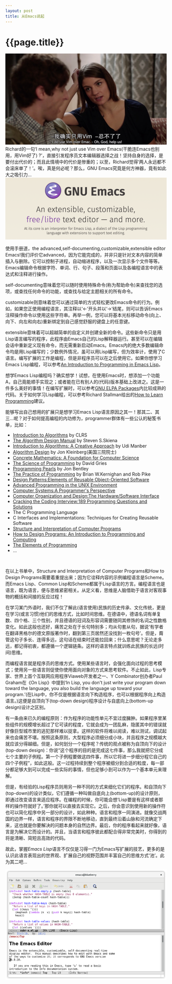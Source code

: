 ```yaml
---
layout: post
title: 从Emacs说起
---
```

{{page.title}}
===================================
<img src="/images/posts/2019-03-28/I_do_use_Vim_over_Emacs.jpg">
Richard的一句‘I mean,why not just use Vim over Emacs(干脆连Emacs也别用，用Vim好了) ?’，直接引发程序员文本编辑器选择之战！坚持自身的选择，是要付出代价的；而且此情境中的代价是惨重的；以至，Richard觉得‘两人永远都不会滚床单了！’。唉，真是何必呢？那么，GNU Emacs究竟是何方神器，竟有如此大之吸引力...

<img src="/images/posts/2019-03-28/GNU_Emacs.png">

使用手册道，the advanced,self-documenting,customizable,extensible editor Emacs!我们评价它advanced，因为它能完成的，并非只是针对文本内容的简单插入与删除。它可以控制子进程，自动缩进程序，以及一次显示多个文件等等。Emacs编辑命令根据字符、单词、行、句子、段落和页面以及各编程语言中的表达式和注释进行操作。

self-documenting意味着您可以随时使用特殊命令(称为帮助命令)来查找您的选项，或查找任何命令的功能，或查找与给定主题相关的所有命令。

customizable则意味着您可以通过简单的方式轻松更改Emacs命令的行为。例如，如果您正使用编程语言，其注释以‘<-’开头并以‘->’结尾，则可以告诉Emacs注释操作命令以使用这些字符串。再举一例，您可以将基本光标移动命令(向上、向下、向左和向右)重新绑定到自己感觉舒服的键盘上的任意键。

extensible意味着可以超越简单的自定义并创建全新的命令。这些新命令只是用Lisp语言编写的程序，此程序由Emacs自己的Lisp解释器运行。甚至可以在编辑会话中重新定义现有命令，而无需重新启动Emacs。Emacs内的绝大多数编辑命令均是用Lisp编写的；少数例外情况，虽可以用Lisp编写，但为效率计，使用了C语言。编写扩展的工作是编程，但是非程序员可以在之后使用它。如果你想学习Emacs Lisp编程，可以参考[An Introduction to Programming in Emacs Lisp](https://www.gnu.org/software/emacs/manual/eintr.html)。

想学Emacs Lisp编程吗？确实想学！试想，在使用Emacs时，想添加一个功能A，自己竟能顺手实现之；或者能在已有别人的(代码)版本基础上改进之。这是一件多么美好的事情！在编写扩展时，可以参考[GNU ELPA Packages](http://elpa.gnu.org/packages/)内比较成熟的代码。关于如何学习Lisp编程，可以参考Richard Stallman给出的[How to Learn Programming](http://www.stallman.org/stallman-computing.html)建议。

能够写出自己想用的扩展只是想学习Emacs Lisp语言原因之其一！那其二、其三...呢？对于如何提高编程的内功修为，programmer群体有一些公认的秘笈书单，比如：
- [Introduction to Algorithms](https://www.amazon.com/Introduction-Algorithms-3rd-MIT-Press/dp/0262033844/ref=sr_1_3?crid=1AE8LJI672T9G&keywords=introduction+to+algorithms&qid=1563115858&s=books&sprefix=introdu%2Cstripbooks%2C1276&sr=1-3) by CLRS
- [The Algorithm Design Manual](https://www.amazon.com/Algorithm-Design-Manual-Steven-Skiena-dp-1848000693/dp/1848000693/ref=mt_hardcover?_encoding=UTF8&me=&qid=1563113074) by Steven S.Skiena
- [Introduction to Algorithms: A Creative Approach](https://www.amazon.com/gp/product/0201120372/ref=ox_sc_act_title_28?smid=ATVPDKIKX0DER&psc=1) by Udi Manber
- [Algorithm Design](https://item.jd.com/12594778.html) by Jon Kleinberg(美国三院院士)
- [Concrete Mathematics: A Foundation for Computer Science](https://www.amazon.com/gp/product/0201558025/ref=ox_sc_act_title_21?smid=ATVPDKIKX0DER&psc=1)
- [The Science of Programming](https://www.amazon.com/gp/product/038790641X/ref=ox_sc_act_title_4?smid=A18OZMH8UQINVM&psc=1) by David Gries
- [Programming Pearls](https://www.amazon.com/Programming-Pearls-2nd-Jon-Bentley/dp/0201657880/ref=sr_1_2?keywords=Programming+Pearls&qid=1563114040&s=books&sr=1-2) by Jon Bentley
- [The Practice of Programming](https://www.amazon.com/Practice-Programming-Addison-Wesley-Professional-Computing/dp/020161586X/ref=sr_1_2?crid=3J2ZIMVLT8TBJ&keywords=the+practice+of+programming&qid=1563114207&s=books&sprefix=The+Practice+of+Prog%2Cstripbooks%2C331&sr=1-2) by Brian W.Kernighan and Rob Pike
- [Design Patterns:Elements of Reusable Object-Oriented Software](https://www.amazon.com/Design-Patterns-Elements-Reusable-Object-Oriented/dp/0201633612/ref=sr_1_8?keywords=Programming+Pearls&qid=1563114308&s=books&sr=1-8)
- [Advanced Programming in the UNIX Environment](https://www.amazon.com/Advanced-Programming-UNIX-Environment-3rd/dp/0321637739/ref=sr_1_1?crid=IVFR9I9OK2WG&keywords=advanced+programming+in+the+unix+environment&qid=1563114529&s=books&sprefix=Advanced+Programming%2Cstripbooks%2C365&sr=1-1)
- [Computer Systems:A Programmer's Perspective](https://www.amazon.com/Computer-Systems-Programmers-Perspective-3/dp/9332573905/ref=sr_1_1?crid=26R37UPMPNMY5&keywords=computer+systems+a+programmers+perspective&qid=1563114627&s=books&sprefix=Computer+Sys%2Cstripbooks%2C336&sr=1-1)
- [Computer Organization and Design:The Hardware/Software Interface](https://www.amazon.com/Computer-Systems-Programmers-Perspective-3/dp/9332573905/ref=sr_1_1?crid=26R37UPMPNMY5&keywords=computer+systems+a+programmers+perspective&qid=1563114627&s=books&sprefix=Computer+Sys%2Cstripbooks%2C336&sr=1-1) 
- [Cracking the Coding Interview:189 Programming Questions and Solutions](https://www.amazon.com/Cracking-Coding-Interview-Programming-Questions/dp/0984782850/ref=sr_1_3?crid=2N0VDCZTXL6ZB&keywords=cracking+the+coding+interview&qid=1563119008&s=gateway&sprefix=Cracking+the+%2Caps%2C322&sr=8-3)
- The C Programming Language
- C Interfaces and Implementations: Techniques for Creating Reusable Software
- [Structure and Interpretation of Computer Programs](https://www.amazon.com/Structure-Interpretation-Computer-Programs-Engineering/dp/0262510871/ref=sr_1_1?crid=1G1TMT5CKRSEL&keywords=structure+and+interpretation+of+computer+programs&qid=1563115165&s=books&sprefix=Struc%2Cstripbooks%2C982&sr=1-1)
- [How to Design Programs: An Introduction to Programming and Computing](https://www.amazon.com/How-Design-Programs-Introduction-Programming-dp-0262062186/dp/0262062186/ref=mt_other?_encoding=UTF8&me=&qid=1597140253)
- [The Elements of Programming](https://www.amazon.com/gp/product/032163537X/ref=ppx_yo_dt_b_asin_title_o09_s00?ie=UTF8&psc=1)
- ...
<br/>

在以上书单中，Structure and Interpretation of Computer Programs和How to Design Programs需要着重提出来；因为它诠释内容的示例编程语言是Scheme。而Emacs Lisp、Common Lisp和Scheme都属于Lisp语言的方言。编程语言也是语言，既为语言，便与思维紧密相关。从定义看，思维是人脑借助于语言对客观事物的概括和间接的反应过程！

在学习某门外语时，我们不仅了解此(语言使用)民族的历史传承、文化传统，更是在学习(或言习惯)他们的思维方式，比如时间思维。在德语中，德语名词有单复数、四个格、三个性别，并且德语的冠词及形容词需要随同其修饰的名词之性数格变化。如此这般也还好，痛苦之处在于长句特别多；均从句套从句，据说‘有学者在翻译黑格尔的德文原版著作时，翻到第三页居然还没找到一枚句号’。但是，甭管这句子多长、连得多远，这句话在结束时还能拉回来；什么意思呢？无论走多远，都记得初衷，都遵循一个逻辑链条。这样的语言特点就训练此民族的长远(时间)思维。

而编程语言就是程序员的思维方式。使用某些语言时，会强化面向过程的思考模式；使用另一些语言则促使你使用面向对象的方式来思考软件。不止如此，Lisp专家、世界上首个互联网应用程序Viaweb开发者之一、Y Combinator创办者Paul Graham在《On Lisp》中提到‘In Lisp, you don't just write your program down toward the language, you also build the language up toward your program.’(在Lisp中，你不仅是根据语言向下构造程序，也可以根据程序向上构造语言。)这便是自顶向下(top-down design)程序设计与自底向上(bottom-up design)设计之区别。

有一条由来已久的编程原则：作为程序的功能性单元不宜过度臃肿。如果程序里某些组件的规模增长超过了它可读的程度，它就会成为一团乱麻，隐匿其中的错误就好像巨型城市里的逃犯那样难以捉拿。这样的软件将难以阅读，难以测试，调试起来也会痛苦不堪。按照这条原则，大型程序必须细分成小块，并且程序之规模越大就应该分得越细。但是，如何划分一个程序呢？传统的观点被称为自顶向下的设计(top-down design)：你说“这个程序的目的是完成这七件事，那么我就把它分成七个主要的子例程。第一个子例程要做这四件事，所以它将进一步细分程它自己的四个子例程”，如此这般。这一过程持续到整个程序被细分到合适的粒度，每一部分都足够大到可以完成一些实际的事情，但也足够小到可以作为一个基本单元来理解。

但是，有经验的Lisp程序员则用另一种不同的方式来细化它们的程序。和自顶向下(top-down)的设计类似，它们遵循一种叫做自底向上(bottom-up)的设计原则，即通过改变语言来适应程序。在编程的时候，你可能会想‘Lisp要是有这样或者那样的操作符就好了。’那你就可以直接去实现它。之后，你会意识到使用新的操作符也可以简化程序中另一部分的设计，如此种种。语言和程序一同演进。就像交战两国的边界一样，语言和程序的界限不断地移动，直到最终沿着山脉和河流确定下来，这也就是你要解决的问题本身的自然边界。最后，你的程序看起来就好像，语言是为解决它而设计的。并且，当语言和程序彼此都配合得非常完美时，你得到的将是清晰、简短且高效的代码。

故此，掌握*Emacs Lisp*语言不仅仅是习得一门为Emacs写扩展的技艺，更多的是认识此语言表现出的世界观、扩展自己的视野范围并丰富自己的思维方式‘池’。此为其二吧...

<img src="/images/posts/2019-03-28/emacs@blueberry.png">

